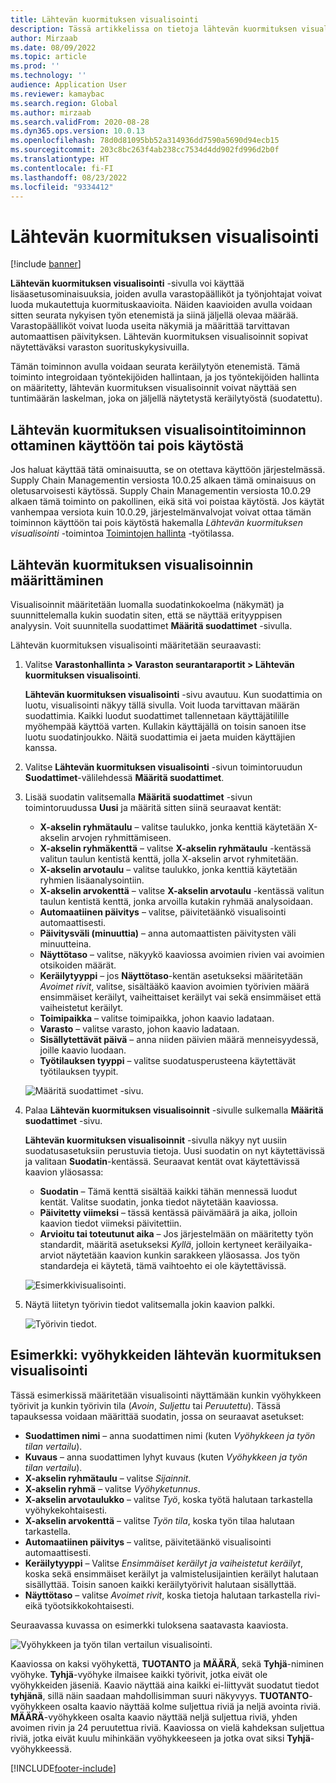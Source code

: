 ```yaml
---
title: Lähtevän kuormituksen visualisointi
description: Tässä artikkelissa on tietoja lähtevän kuormituksen visualisoinnista. Varastopäälliköt ja työnjohtajat voivat luoda tällä toiminnolla mukautettuja kuormituskaavioita, joilla voidaan seurata nykyisen työn edistymistä ja jäljellä olevia summia. Varastopäälliköt voivat luoda useita näkymiä ja määrittää tarvittavan automaattisen päivityksen.
author: Mirzaab
ms.date: 08/09/2022
ms.topic: article
ms.prod: ''
ms.technology: ''
audience: Application User
ms.reviewer: kamaybac
ms.search.region: Global
ms.author: mirzaab
ms.search.validFrom: 2020-08-28
ms.dyn365.ops.version: 10.0.13
ms.openlocfilehash: 78d0d81095bb52a314936dd7590a5690d94ecb15
ms.sourcegitcommit: 203c8bc263f4ab238cc7534d4dd902fd996d2b0f
ms.translationtype: HT
ms.contentlocale: fi-FI
ms.lasthandoff: 08/23/2022
ms.locfileid: "9334412"
---
```

# <a name="outbound-workload-visualization"></a>Lähtevän kuormituksen visualisointi

[!include [banner](../includes/banner.md)]

**Lähtevän kuormituksen visualisointi** -sivulla voi käyttää lisäasetusominaisuuksia, joiden avulla varastopäälliköt ja työnjohtajat voivat luoda mukautettuja kuormituskaavioita. Näiden kaavioiden avulla voidaan sitten seurata nykyisen työn etenemistä ja siinä jäljellä olevaa määrää. Varastopäälliköt voivat luoda useita näkymiä ja määrittää tarvittavan automaattisen päivityksen. Lähtevän kuormituksen visualisoinnit sopivat näytettäväksi varaston suorituskykysivuilla.

Tämän toiminnon avulla voidaan seurata keräilytyön etenemistä. Tämä toiminto integroidaan työntekijöiden hallintaan, ja jos työntekijöiden hallinta on määritetty, lähtevän kuormituksen visualisoinnit voivat näyttää sen tuntimäärän laskelman, joka on jäljellä näytetystä keräilytyöstä (suodatettu).

## <a name="turn-the-outbound-workload-visualization-feature-on-or-off"></a>Lähtevän kuormituksen visualisointitoiminnon ottaminen käyttöön tai pois käytöstä

Jos haluat käyttää tätä ominaisuutta, se on otettava käyttöön järjestelmässä. Supply Chain Managementin versiosta 10.0.25 alkaen tämä ominaisuus on oletusarvoisesti käytössä. Supply Chain Managementin versiosta 10.0.29 alkaen tämä toiminto on pakollinen, eikä sitä voi poistaa käytöstä. Jos käytät vanhempaa versiota kuin 10.0.29, järjestelmänvalvojat voivat ottaa tämän toiminnon käyttöön tai pois käytöstä hakemalla *Lähtevän kuormituksen visualisointi* -toimintoa [Toimintojen hallinta](../../fin-ops-core/fin-ops/get-started/feature-management/feature-management-overview.md) -työtilassa.

## <a name="set-up-outbound-workload-visualizations"></a>Lähtevän kuormituksen visualisoinnin määrittäminen

Visualisoinnit määritetään luomalla suodatinkokoelma (näkymät) ja suunnittelemalla kukin suodatin siten, että se näyttää erityyppisen analyysin. Voit suunnitella suodattimet **Määritä suodattimet** -sivulla.

Lähtevän kuormituksen visualisointi määritetään seuraavasti:

1. Valitse **Varastonhallinta \> Varaston seurantaraportit \> Lähtevän kuormituksen visualisointi**.

    **Lähtevän kuormituksen visualisointi** -sivu avautuu. Kun suodattimia on luotu, visualisointi näkyy tällä sivulla. Voit luoda tarvittavan määrän suodattimia. Kaikki luodut suodattimet tallennetaan käyttäjätilille myöhempää käyttöä varten. Kullakin käyttäjällä on toisin sanoen itse luotu suodatinjoukko. Näitä suodattimia ei jaeta muiden käyttäjien kanssa.

1. Valitse **Lähtevän kuormituksen visualisointi** -sivun toimintoruudun **Suodattimet**-välilehdessä **Määritä suodattimet**.
1. Lisää suodatin valitsemalla **Määritä suodattimet** -sivun toimintoruudussa **Uusi** ja määritä sitten siinä seuraavat kentät:

    - **X-akselin ryhmätaulu** – valitse taulukko, jonka kenttiä käytetään X-akselin arvojen ryhmittämiseen.
    - **X-akselin ryhmäkenttä** – valitse **X-akselin ryhmätaulu** -kentässä valitun taulun kentistä kenttä, jolla X-akselin arvot ryhmitetään.
    - **X-akselin arvotaulu** – valitse taulukko, jonka kenttiä käytetään ryhmien lisäanalysointiin.
    - **X-akselin arvokenttä** – valitse **X-akselin arvotaulu** -kentässä valitun taulun kentistä kenttä, jonka arvoilla kutakin ryhmää analysoidaan.
    - **Automaatiinen päivitys** – valitse, päivitetäänkö visualisointi automaattisesti.
    - **Päivitysväli (minuuttia)** – anna automaattisten päivitysten väli minuutteina.
    - **Näyttötaso** – valitse, näkyykö kaaviossa avoimien rivien vai avoimien otsikoiden määrät.
    - **Keräilytyyppi** – jos **Näyttötaso**-kentän asetukseksi määritetään _Avoimet rivit_, valitse, sisältääkö kaavion avoimien työrivien määrä ensimmäiset keräilyt, vaiheittaiset keräilyt vai sekä ensimmäiset että vaiheistetut keräilyt.
    - **Toimipaikka** – valitse toimipaikka, johon kaavio ladataan.
    - **Varasto** – valitse varasto, johon kaavio ladataan.
    - **Sisällytettävät päivä** – anna niiden päivien määrä menneisyydessä, joille kaavio luodaan.
    - **Työtilauksen tyyppi** – valitse suodatusperusteena käytettävät työtilauksen tyypit.

    ![Määritä suodattimet -sivu.](media/work-viz-filters-1.png "Määritä suodattimet -sivu")

1. Palaa **Lähtevän kuormituksen visualisoinnit** -sivulle sulkemalla **Määritä suodattimet** -sivu.

    **Lähtevän kuormituksen visualisoinnit** -sivulla näkyy nyt uusiin suodatusasetuksiin perustuvia tietoja. Uusi suodatin on nyt käytettävissä ja valitaan **Suodatin**-kentässä. Seuraavat kentät ovat käytettävissä kaavion yläosassa:

    - **Suodatin** – Tämä kenttä sisältää kaikki tähän mennessä luodut kentät. Valitse suodatin, jonka tiedot näytetään kaaviossa.
    - **Päivitetty viimeksi** – tässä kentässä päivämäärä ja aika, jolloin kaavion tiedot viimeksi päivitettiin.
    - **Arvioitu tai toteutunut aika** – Jos järjestelmään on määritetty työn standardit, määritä asetukseksi *Kyllä*, jolloin kertyneet keräilyaika-arviot näytetään kaavion kunkin sarakkeen yläosassa. Jos työn standardeja ei käytetä, tämä vaihtoehto ei ole käytettävissä.

    ![Esimerkkivisualisointi.](media/work-viz-chart.png "Esimerkkivisualisointi")

1. Näytä liitetyn työrivin tiedot valitsemalla jokin kaavion palkki.

    ![Työrivin tiedot.](media/work-viz-work-details.png "Työrivin tiedot")

## <a name="example-outbound-workload-visualization-for-zones"></a>Esimerkki: vyöhykkeiden lähtevän kuormituksen visualisointi

Tässä esimerkissä määritetään visualisointi näyttämään kunkin vyöhykkeen työrivit ja kunkin työrivin tila (_Avoin_, _Suljettu_ tai _Peruutettu_). Tässä tapauksessa voidaan määrittää suodatin, jossa on seuraavat asetukset:

- **Suodattimen nimi** – anna suodattimen nimi (kuten _Vyöhykkeen ja työn tilan vertailu_).
- **Kuvaus** – anna suodattimen lyhyt kuvaus (kuten _Vyöhykkeen ja työn tilan vertailu_).
- **X-akselin ryhmätaulu** – valitse _Sijainnit_.
- **X-akselin ryhmä** – valitse _Vyöhyketunnus_.
- **X-akselin arvotaulukko** – valitse _Työ_, koska työtä halutaan tarkastella vyöhykekohtaisesti.
- **X-akselin arvokenttä** – valitse _Työn tila_, koska työn tilaa halutaan tarkastella.
- **Automaatiinen päivitys** – valitse, päivitetäänkö visualisointi automaattisesti.
- **Keräilytyyppi** – Valitse _Ensimmäiset keräilyt ja vaiheistetut keräilyt_, koska sekä ensimmäiset keräilyt ja valmistelusijaintien keräilyt halutaan sisällyttää. Toisin sanoen kaikki keräilytyörivit halutaan sisällyttää.
- **Näyttötaso** – valitse _Avoimet rivit_, koska tietoja halutaan tarkastella rivi- eikä työotsikkokohtaisesti.

Seuraavassa kuvassa on esimerkki tuloksena saatavasta kaaviosta.

![Vyöhykkeen ja työn tilan vertailun visualisointi.](media/work-viz-chart.png "Vyöhykkeen ja työn tilan vertailun visualisointi")

Kaaviossa on kaksi vyöhykettä, **TUOTANTO** ja **MÄÄRÄ**, sekä **Tyhjä**-niminen vyöhyke. **Tyhjä**-vyöhyke ilmaisee kaikki työrivit, jotka eivät ole vyöhykkeiden jäseniä. Kaavio näyttää aina kaikki ei-liittyvät suodatut tiedot **tyhjänä**, sillä näin saadaan mahdollisimman suuri näkyvyys. **TUOTANTO**-vyöhykkeen osalta kaavio näyttää kolme suljettua riviä ja neljä avointa riviä. **MÄÄRÄ**-vyöhykkeen osalta kaavio näyttää neljä suljettua riviä, yhden avoimen rivin ja 24 peruutettua riviä. Kaaviossa on vielä kahdeksan suljettua riviä, jotka eivät kuulu mihinkään vyöhykkeeseen ja jotka ovat siksi **Tyhjä**-vyöhykkeessä.


[!INCLUDE[footer-include](../../includes/footer-banner.md)]